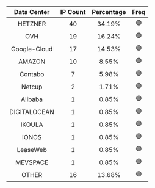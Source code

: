 | Data Center | IP Count | Percentage | Freq |
|:------------:|:--------:|:-----------:|:-----:|
| HETZNER | 40 | 34.19% | 🟢 |
| OVH | 19 | 16.24% | 🟢 |
| Google-Cloud | 17 | 14.53% | 🟢 |
| AMAZON | 10 | 8.55% | 🟢 |
| Contabo | 7 | 5.98% | 🟢 |
| Netcup | 2 | 1.71% | 🟢 |
| Alibaba | 1 | 0.85% | 🟢 |
| DIGITALOCEAN | 1 | 0.85% | 🟢 |
| IKOULA | 1 | 0.85% | 🟢 |
| IONOS | 1 | 0.85% | 🟢 |
| LeaseWeb | 1 | 0.85% | 🟢 |
| MEVSPACE | 1 | 0.85% | 🟢 |
| OTHER | 16 | 13.68% | 🟢 |